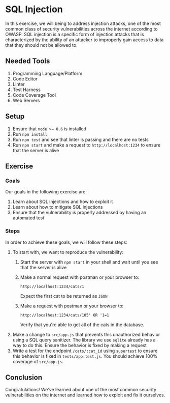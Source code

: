 # SQL Injection

In this exercise, we will being to address injection attacks, one of the most common class of security vulnerabilities across the internet according to OWASP. SQL injection is a specific form of injection attacks that is characterized by the ability of an attacker to improperly gain access to data that they should not be allowed to.

## Needed Tools

1. Programming Language/Platform
2. Code Editor
3. Linter
4. Test Harness
5. Code Coverage Tool
6. Web Servers

## Setup

1. Ensure that `node >= 8.6` is installed
2. Run `npm install`
3. Run `npm test` and see that linter is passing and there are no tests
4. Run `npm start` and make a request to `http://localhost:1234` to ensure that the server is alive

## Exercise

### Goals

Our goals in the following exercise are:

1. Learn about SQL injections and how to exploit it
2. Learn about how to mitigate SQL injections
3. Ensure that the vulnerability is properly addressed by having an automated test

### Steps

In order to achieve these goals, we will follow these steps:

1. To start with, we want to reproduce the vulnerability:
    1. Start the server with `npm start` in your shell and wait until you see that the server is alive
    2. Make a normal request with postman or your browser to:

    	 `http://localhost:1234/cats/1`
    	 
    	 Expect the first cat to be returned as `JSON`
    3. Make a request with postman or your browser to:

        `http://localhost:1234/cats/105' OR '1=1`

        Verify that you're able to get all of the cats in the database.
2. Make a change to `src/app.js` that prevents this unauthorized behavior using a SQL query sanitizer. The library we use `sqlite` already has a way to do this. Ensure the behavior is fixed by making a request
3. Write a test for the endpoint `/cats/:cat_id` using `supertest` to ensure this behavior is fixed in `tests/app.test.js`. You should achieve 100% coverage of `src/app.js`.

## Conclusion

Congratulations! We've learned about one of the most common security vulnerabilities on the internet and learned how to exploit and fix it ourselves.